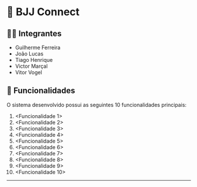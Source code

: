 # 📌 BJJ Connect

## 👨‍💻 Integrantes
- Guilherme Ferreira  
- João Lucas  
- Tiago Henrique  
- Victor Marçal  
- Vitor Vogel  

## 🚀 Funcionalidades
O sistema desenvolvido possui as seguintes 10 funcionalidades principais:

1. <Funcionalidade 1>  
2. <Funcionalidade 2>  
3. <Funcionalidade 3>  
4. <Funcionalidade 4>  
5. <Funcionalidade 5>  
6. <Funcionalidade 6>  
7. <Funcionalidade 7>  
8. <Funcionalidade 8>  
9. <Funcionalidade 9>  
10. <Funcionalidade 10>  

---
